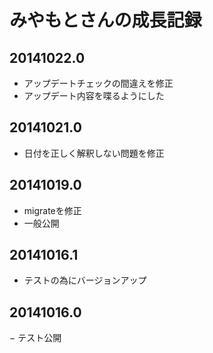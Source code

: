 # みやもとさんの成長記録

## 20141022.0

- アップデートチェックの間違えを修正
- アップデート内容を喋るようにした


## 20141021.0

- 日付を正しく解釈しない問題を修正


## 20141019.0

- migrateを修正
- 一般公開


## 20141016.1

- テストの為にバージョンアップ


## 20141016.0

− テスト公開
